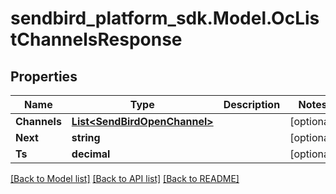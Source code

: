 
# sendbird_platform_sdk.Model.OcListChannelsResponse

## Properties

Name | Type | Description | Notes
------------ | ------------- | ------------- | -------------
**Channels** | [**List&lt;SendBirdOpenChannel&gt;**](SendBirdOpenChannel.md) |  | [optional] 
**Next** | **string** |  | [optional] 
**Ts** | **decimal** |  | [optional] 

[[Back to Model list]](../README.md#documentation-for-models)
[[Back to API list]](../README.md#documentation-for-api-endpoints)
[[Back to README]](../README.md)

